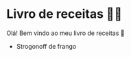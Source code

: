 # Livro de receitas :man_cook:

Olá! Bem vindo ao meu livro de receitas :facepunch:

* Strogonoff de frango
